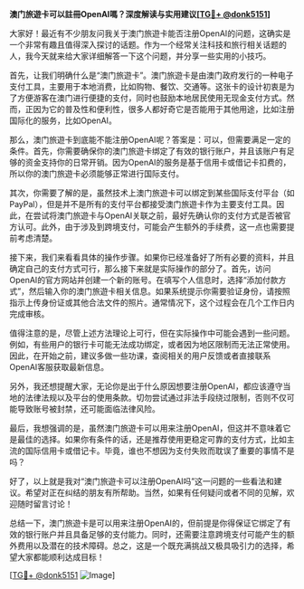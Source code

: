 **澳门旅遊卡可以註冊OpenAI嗎？深度解读与实用建议[[TG💪+ @donk5151](https://t.me/s/donk5151)]**

大家好！最近有不少朋友问我关于澳门旅遊卡能否注册OpenAI的问题，这确实是一个非常有趣且值得深入探讨的话题。作为一个经常关注科技和旅行相关话题的人，我今天就来给大家详细解答一下这个问题，并分享一些实用的小技巧。

首先，让我们明确什么是“澳门旅遊卡”。澳门旅遊卡是由澳门政府发行的一种电子支付工具，主要用于本地消费，比如购物、餐饮、交通等。这张卡的设计初衷是为了方便游客在澳门进行便捷的支付，同时也鼓励本地居民使用无现金支付方式。然而，正因为它的普及性和便利性，很多人都好奇它是否能用于其他用途，比如注册国际化的服务，比如OpenAI。

那么，澳门旅遊卡到底能不能注册OpenAI呢？答案是：可以，但需要满足一定的条件。首先，你需要确保你的澳门旅遊卡绑定了有效的银行账户，并且该账户有足够的资金支持你的日常开销。因为OpenAI的服务是基于信用卡或借记卡扣费的，所以你的澳门旅遊卡必须能够正常进行国际支付。

其次，你需要了解的是，虽然技术上澳门旅遊卡可以绑定到某些国际支付平台（如PayPal），但是并不是所有的支付平台都接受澳门旅遊卡作为主要支付工具。因此，在尝试将澳门旅遊卡与OpenAI关联之前，最好先确认你的支付方式是否被官方认可。此外，由于涉及到跨境支付，可能会产生额外的手续费，这一点也需要提前考虑清楚。

接下来，我们来看看具体的操作步骤。如果你已经准备好了所有必要的资料，并且确定自己的支付方式可行，那么接下来就是实际操作的部分了。首先，访问OpenAI的官方网站并创建一个新的账号。在填写个人信息时，选择“添加付款方式”，然后输入你的澳门旅遊卡相关信息。如果系统提示你需要验证身份，请按照指示上传身份证或其他合法文件的照片。通常情况下，这个过程会在几个工作日内完成审核。

值得注意的是，尽管上述方法理论上可行，但在实际操作中可能会遇到一些问题。例如，有些用户的银行卡可能无法成功绑定，或者因为地区限制而无法正常使用。因此，在开始之前，建议多做一些功课，查阅相关的用户反馈或者直接联系OpenAI客服获取最新信息。

另外，我还想提醒大家，无论你是出于什么原因想要注册OpenAI，都应该遵守当地的法律法规以及平台的使用条款。切勿尝试通过非法手段绕过限制，否则不仅可能导致账号被封禁，还可能面临法律风险。

最后，我想强调的是，虽然澳门旅遊卡可以用来注册OpenAI，但这并不意味着它是最佳的选择。如果你有条件的话，还是推荐使用更稳定可靠的支付方式，比如主流的国际信用卡或借记卡。毕竟，谁也不想因为支付失败而耽误了重要的事情不是吗？

好了，以上就是我对“澳门旅遊卡可以注册OpenAI吗”这一问题的一些看法和建议。希望对正在纠结的朋友有所帮助。当然，如果有任何疑问或者不同的见解，欢迎随时留言讨论！

总结一下，澳门旅遊卡是可以用来注册OpenAI的，但前提是你得保证它绑定了有效的银行账户并且具备足够的支付能力。同时，还需要注意跨境支付可能产生的额外费用以及潜在的技术障碍。总之，这是一个既充满挑战又极具吸引力的选择，希望大家都能顺利达成目标！

[[TG💪+ @donk5151](https://t.me/s/donk5151) ![Image](https://i.postimg.cc/rwNCRYN7/Snipaste-2025-04-30-17-27-05.png)]